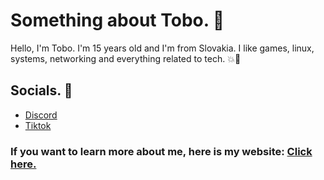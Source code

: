
# Something about Tobo. 👦

Hello, I'm Tobo. I'm 15 years old and I'm from Slovakia.
I like games, linux, systems, networking and everything related to tech.
💥💯
## Socials. 💭
- [Discord](https://discord.gg/9yewYDWeDE)
- [Tiktok](https://www.tiktok.com/@tobenzi)

### If you want to learn more about me, here is my website: [Click here.](https://tobosk.github.io/home/)
